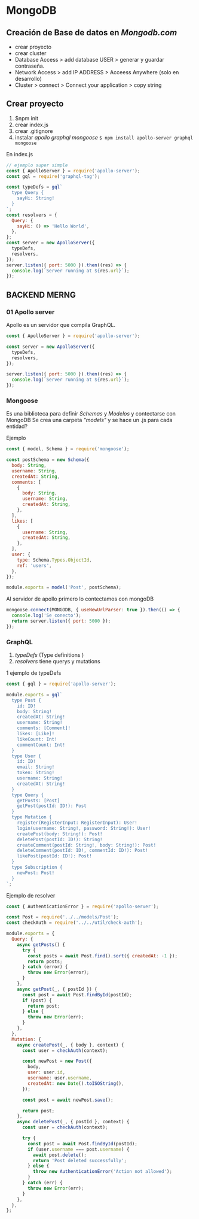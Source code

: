 # MongoDB

## Creación de Base de datos en _Mongodb.com_

- crear proyecto
- crear cluster
- Database Access > add database USER > generar y guardar contraseña.
- Network Access > add IP ADDRESS > Acceess Anywhere (solo en desarrollo)
- Cluster > connect > Connect your application > copy string

## Crear proyecto

1. $npm init
2. crear index.js
3. crear .gitignore
4. instalar _apollo graphql mongoose_ `$ npm install apollo-server graphql mongoose`

En index.js

```javascript
// ejemplo super simple
const { ApolloServer } = require('apollo-server');
const gql = require('graphql-tag');

const typeDefs = gql`
  type Query {
    sayHi: String!
  }
`;
const resolvers = {
  Query: {
    sayHi: () => 'Hello World',
  },
};
const server = new ApolloServer({
  typeDefs,
  resolvers,
});
server.listen({ port: 5000 }).then((res) => {
  console.log(`Server running at ${res.url}`);
});
```

## BACKEND MERNG

### 01 Apollo server

Apollo es un servidor que compila GraphQL.

```javascript
const { ApolloServer } = require('apollo-server');

const server = new ApolloServer({
  typeDefs,
  resolvers,
});

server.listen({ port: 5000 }).then((res) => {
  console.log(`Server running at ${res.url}`);
});
```

### Mongoose

Es una biblioteca para definir _Schemas_ y _Modelos_ y contectarse con MongoDB
Se crea una carpeta _"models"_ y se hace un .js para cada entidad?

Ejemplo

```javascript
const { model, Schema } = require('mongoose');

const postSchema = new Schema({
  body: String,
  username: String,
  createdAt: String,
  comments: [
    {
      body: String,
      username: String,
      createdAt: String,
    },
  ],
  likes: [
    {
      username: String,
      createdAt: String,
    },
  ],
  user: {
    type: Schema.Types.ObjectId,
    ref: 'users',
  },
});

module.exports = model('Post', postSchema);
```

Al servidor de apollo primero lo contectamos con mongoDB

```javascript
mongoose.connect(MONGODB, { useNewUrlParser: true }).then(() => {
  console.log('Se conecto');
  return server.listen({ port: 5000 });
});
```

### GraphQL

1. _typeDefs_ (Type definitions )
2. _resolvers_ tiene querys y mutations

1 ejemplo de typeDefs

```javascript
const { gql } = require('apollo-server');

module.exports = gql`
  type Post {
    id: ID!
    body: String!
    createdAt: String!
    username: String!
    comments: [Comment]!
    likes: [Like]!
    likeCount: Int!
    commentCount: Int!
  }
  type User {
    id: ID!
    email: String!
    token: String!
    username: String!
    createdAt: String!
  }
  type Query {
    getPosts: [Post]
    getPost(postId: ID!): Post
  }
  type Mutation {
    register(RegisterInput: RegisterInput): User!
    login(username: String!, password: String!): User!
    createPost(body: String!): Post!
    deletePost(postId: ID!): String!
    createComment(postId: String!, body: String!): Post!
    deleteComment(postId: ID!, commentId: ID!): Post!
    likePost(postId: ID!): Post!
  }
  type Subscription {
    newPost: Post!
  }
`;
```

Ejemplo de resolver

```javascript
const { AuthenticationError } = require('apollo-server');

const Post = require('../../models/Post');
const checkAuth = require('../../util/check-auth');

module.exports = {
  Query: {
    async getPosts() {
      try {
        const posts = await Post.find().sort({ createdAt: -1 });
        return posts;
      } catch (error) {
        throw new Error(error);
      }
    },
    async getPost(_, { postId }) {
      const post = await Post.findById(postId);
      if (post) {
        return post;
      } else {
        throw new Error(err);
      }
    },
  },
  Mutation: {
    async createPost(_, { body }, context) {
      const user = checkAuth(context);

      const newPost = new Post({
        body,
        user: user.id,
        username: user.username,
        createdAt: new Date().toISOString(),
      });

      const post = await newPost.save();

      return post;
    },
    async deletePost(_, { postId }, context) {
      const user = checkAuth(context);

      try {
        const post = await Post.findById(postId);
        if (user.username === post.username) {
          await post.delete();
          return 'Post deleted successfully';
        } else {
          throw new AuthenticationError('Action not allowed');
        }
      } catch (err) {
        throw new Error(err);
      }
    },
  },
};
```
